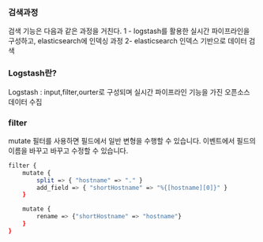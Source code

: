 ### 검색과정
검색 기능은 다음과 같은 과정을 거친다.
1 - logstash를 활용한 실시간 파이프라인을 구성하고, elasticsearch에 인덱싱 과정
2- elasticsearch 인덱스 기반으로 데이터 검색

### Logstash란?
Logstash : input,filter,ourter로 구성되며 실시간 파이프라인 기능을 가진 오픈소스 데이터 수집


### filter
mutate 필터를 사용하면 필드에서 일반 변형을 수행할 수 있습니다. 이벤트에서 필드의 이름을 바꾸고 바꾸고 수정할 수 있습니다.
```bash
filter {
    mutate {
        split => { "hostname" => "." }
        add_field => { "shortHostname" => "%{[hostname][0]}" }
    }

    mutate {
        rename => {"shortHostname" => "hostname"}
    }
}
```